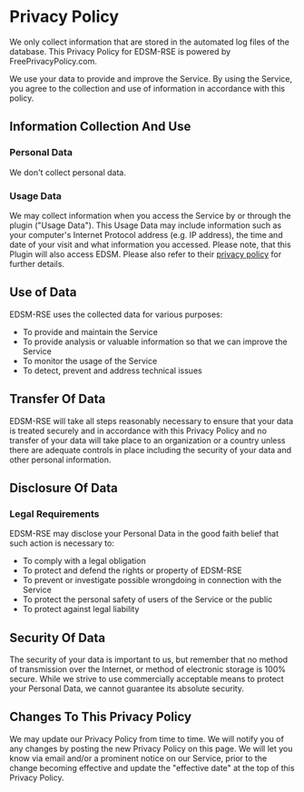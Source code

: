 # Privacy Policy

We only collect information that are stored in the automated log files of the database.
This Privacy Policy for EDSM-RSE is powered by FreePrivacyPolicy.com.

We use your data to provide and improve the Service. By using the Service, you agree to the collection and use of information in accordance with this policy. 

## Information Collection And Use

### Personal Data

We don't collect personal data.

### Usage Data

We may collect information when you access the Service by or through the plugin ("Usage Data").
This Usage Data may include information such as your computer's Internet Protocol address (e.g. IP address), the time and date of your visit and what information you accessed. Please note, that this Plugin will also access EDSM. Please also refer to their [privacy policy](https://www.edsm.net/faq/privacy-policy) for further details.

## Use of Data

EDSM-RSE uses the collected data for various purposes:
* To provide and maintain the Service
* To provide analysis or valuable information so that we can improve the Service
* To monitor the usage of the Service
* To detect, prevent and address technical issues

## Transfer Of Data

EDSM-RSE will take all steps reasonably necessary to ensure that your data is treated securely and in accordance with this Privacy Policy and no transfer of your data will take place to an organization or a country unless there are adequate controls in place including the security of your data and other personal information.

## Disclosure Of Data

### Legal Requirements

EDSM-RSE may disclose your Personal Data in the good faith belief that such action is necessary to:
* To comply with a legal obligation
* To protect and defend the rights or property of EDSM-RSE
* To prevent or investigate possible wrongdoing in connection with the Service
* To protect the personal safety of users of the Service or the public
* To protect against legal liability

## Security Of Data

The security of your data is important to us, but remember that no method of transmission over the Internet, or method of electronic storage is 100% secure. While we strive to use commercially acceptable means to protect your Personal Data, we cannot guarantee its absolute security.

## Changes To This Privacy Policy

We may update our Privacy Policy from time to time. We will notify you of any changes by posting the new Privacy Policy on this page.
We will let you know via email and/or a prominent notice on our Service, prior to the change becoming effective and update the "effective date" at the top of this Privacy Policy.

